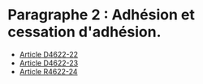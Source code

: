 # Paragraphe 2 : Adhésion et cessation d'adhésion.

* [Article D4622-22](./LEGIARTI000029236961.md)
* [Article D4622-23](./LEGIARTI000025280017.md)
* [Article R4622-24](./LEGIARTI000025271684.md)
